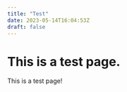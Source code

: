 ```yaml
---
title: "Test"
date: 2023-05-14T16:04:53Z
draft: false
---
```


# This is a test page.

This is a test page!
